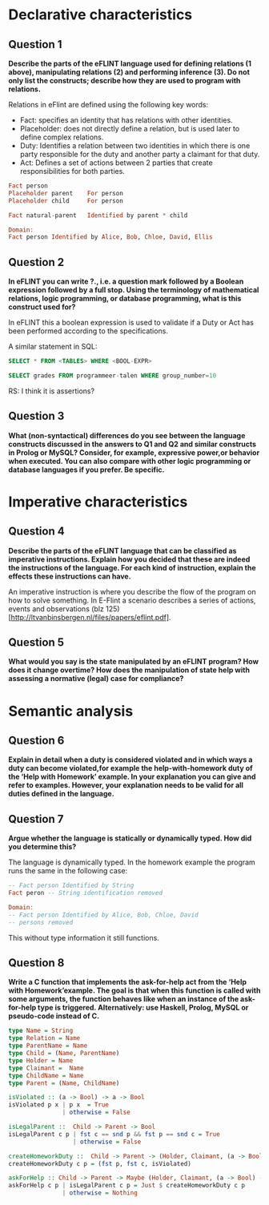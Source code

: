 <!-- Author: Rein Spanjer, Bob, Jorrit Stutterheim -->
<!-- Group number: 10 -->
<!-- Student ID Jorrit: 13957899 -->
<!-- Student ID Rein: 13558307 -->
<!-- Study: Premaster software engineering -->
<!-- Course: Programmeer talen -->

# Declarative characteristics

## Question 1

**Describe the parts of the eFLINT language used for defining relations (1 above), manipulating relations (2) and performing inference (3). Do not only list the constructs; describe how they are used to program with relations.**

Relations in eFlint are defined using the following key words:

- Fact: specifies an identity that has relations with other identities.
- Placeholder: does not directly define a relation, but is used later to define complex relations.
- Duty: Identifies a relation between two identities in which there is one party responsible for the duty and another party a claimant for that duty.
- Act: Defines a set of actions between 2 parties that create responsibilities for both parties.

```haskell
Fact person
Placeholder parent    For person
Placeholder child     For person

Fact natural-parent   Identified by parent * child

Domain:
Fact person Identified by Alice, Bob, Chloe, David, Ellis
```

## Question 2

**In eFLINT you can write ?<BOOL-EXPR>., i.e. a question mark followed by a Boolean expression followed by a full stop. Using the terminology of mathematical relations, logic programming, or database programming, what is this construct used for?**

In eFLINT this a boolean expression is used to validate if a Duty or Act has been performed according to the specifications.

A similar statement in SQL:

```SQL
SELECT * FROM <TABLES> WHERE <BOOL-EXPR>

SELECT grades FROM programmeer-talen WHERE group_number=10
```

RS: I think it is assertions?

## Question 3

**What (non-syntactical) differences do you see between the language constructs discussed in the answers to Q1 and Q2 and similar constructs in Prolog or MySQL? Consider, for example, expressive power,or behavior when executed. You can also compare with other logic programming or database languages if you prefer. Be specific.**

# Imperative characteristics

## Question 4

**Describe the parts of the eFLINT language that can be classified as imperative instructions. Explain how you decided that these are indeed the instructions of the language. For each kind of instruction, explain the effects these instructions can have.**

An imperative instruction is where you describe the flow of the program on how to solve something. In E-Flint a scenario describes a series of actions, events and observations (blz 125)[http://ltvanbinsbergen.nl/files/papers/eflint.pdf].

## Question 5

**What would you say is the state manipulated by an eFLINT program? How does it change overtime? How does the manipulation of state help with assessing a normative (legal) case for compliance?**

# Semantic analysis

## Question 6

**Explain in detail when a duty is considered violated and in which ways a duty can become violated,for example the help-with-homework duty of the ‘Help with Homework’ example. In your explanation you can give and refer to examples. However, your explanation needs to be valid for all duties defined in the language.**

## Question 7

**Argue whether the language is statically or dynamically typed. How did you determine this?**

The language is dynamically typed. In the homework example the program runs the same in the following case:

```Haskell
-- Fact person Identified by String
Fact peron -- String identification removed

Domain:
-- Fact person Identified by Alice, Bob, Chloe, David
-- persons removed
```

This without type information it still functions.

## Question 8

**Write a C function that implements the ask-for-help act from the ‘Help with Homework’example. The goal is that when this function is called with some arguments, the function behaves like when an instance of the ask-for-help type is triggered. Alternatively: use Haskell, Prolog, MySQL or pseudo-code instead of C.**

```haskell
type Name = String
type Relation = Name
type ParentName = Name
type Child = (Name, ParentName)
type Holder = Name
type Claimant =  Name
type ChildName = Name
type Parent = (Name, ChildName)

isViolated :: (a -> Bool) -> a -> Bool
isViolated p x | p x  = True
               | otherwise = False

isLegalParent ::  Child -> Parent -> Bool
isLegalParent c p | fst c == snd p && fst p == snd c = True
                  | otherwise = False

createHomeworkDuty ::  Child -> Parent -> (Holder, Claimant, (a -> Bool) -> a -> Bool)
createHomeworkDuty c p = (fst p, fst c, isViolated)

askForHelp :: Child -> Parent -> Maybe (Holder, Claimant, (a -> Bool) -> a -> Bool)
askForHelp c p | isLegalParent c p = Just $ createHomeworkDuty c p
               | otherwise = Nothing
```
